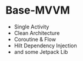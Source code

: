 # Base-MVVM

* Single Activity
* Clean Architecture
* Coroutine & Flow
* Hilt Dependency Injection
* and some Jetpack Lib
